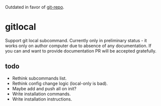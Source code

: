 Outdated in favor of [git-repo](https://github.com/guyzmo/git-repo).

# gitlocal
Support git local subcommand. Currently only in preliminary status - it works only on author computer due to absence of any documentation.
If you can and want to provide documentation PR will be accepted gratefully.

## todo
 - Rethink subcommands list.
 - Rethink config change logic (local-only is bad).
 - Maybe add and push all on init?
 - Write installation commands.
 - Write installation instructions.
